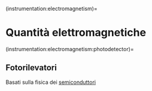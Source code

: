 (instrumentation:electromagnetism)=
# Quantità elettromagnetiche

(instrumentation:electromagnetism:photodetector)=
## Fotorilevatori
Basati sulla fisica dei [semiconduttori](semiconductors:intro)


